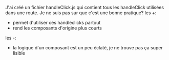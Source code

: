 J'ai créé un fichier handleClick.js qui contient tous les handleClick utilisées dans une route.
Je ne suis pas sur que c'est une bonne pratique? 
les +: 
- permet d'utiliser ces handleclicks partout
- rend les composants d'origine plus courts

les -: 
- la logique d'un composant est un peu éclaté, je ne trouve pas ça super lisible

